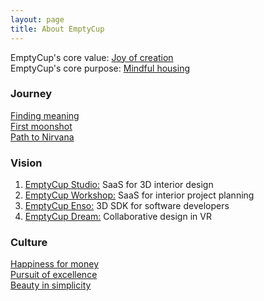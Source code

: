 ```yaml
---
layout: page
title: About EmptyCup
---
```


EmptyCup's core value: [Joy of creation](/about/joy-of-creation/)<br>
EmptyCup's core purpose: [Mindful housing](/about/mindful-housing/)<br>


### Journey

[Finding meaning](/about/finding-meaning/)<br>
[First moonshot](/about/first-moonshot/)<br>
[Path to Nirvana](/about/path-to-nirvana/)<br>


### Vision

1. [EmptyCup Studio:](/about/emptycup-studio) SaaS for 3D interior design<br>
2. [EmptyCup Workshop:](/about/emptycup-bazaar) SaaS for interior project planning<br>
3. [EmptyCup Enso:](/about/emptycup-enso) 3D SDK for software developers<br>
4. [EmptyCup Dream:](/about/emptycup-dream) Collaborative design in VR



### Culture

[Happiness for money](/about/happiness-for-money)<br>
[Pursuit of excellence](/about/pursuit-of-excellence)<br>
[Beauty in simplicity](/about/simple-and-beautiful)<br>
